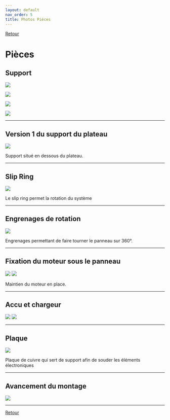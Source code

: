 ```yaml
---
layout: default
nav_order: 5
title: Photos Pièces
---
```


[Retour](partie_mécanique.md)

# Pièces

## Support

![](Images/Photo_support.jpg)

![](Images/Photo_support2.jpg)

![](Images/Photo_support3.jpg)

![](Images/Photo_support4.jpg)


---

## Version 1 du support du plateau

![](Images/Photo_panneausupportV1.jpg)

Support situé en dessous du plateau.

---

## Slip Ring

![](Images/Photo_flipring.jpg)

Le slip ring permet la rotation du système

---

## Engrenages de rotation

![](Images/Photo_engrenages.jpg)

Engrenages permettant de faire tourner le panneau sur 360°.

---

## Fixation du moteur sous le panneau

![](Images/Photo_moteur.jpg)
![](Images/Photo_moteur2.jpg)

Maintien du moteur en place.

---

## Accu et chargeur

![](Images/Photo_accu.jpg)
![](Images/Photo_accucharger.jpg)


---

## Plaque

![](Images/Photo_plaquecuivre.jpg)

Plaque de cuivre qui sert de support afin de souder les éléments électroniques

---

## Avancement du montage

![](Images/Photo_systememeca1.jpg)

---


[Retour](partie_mécanique.md)  
